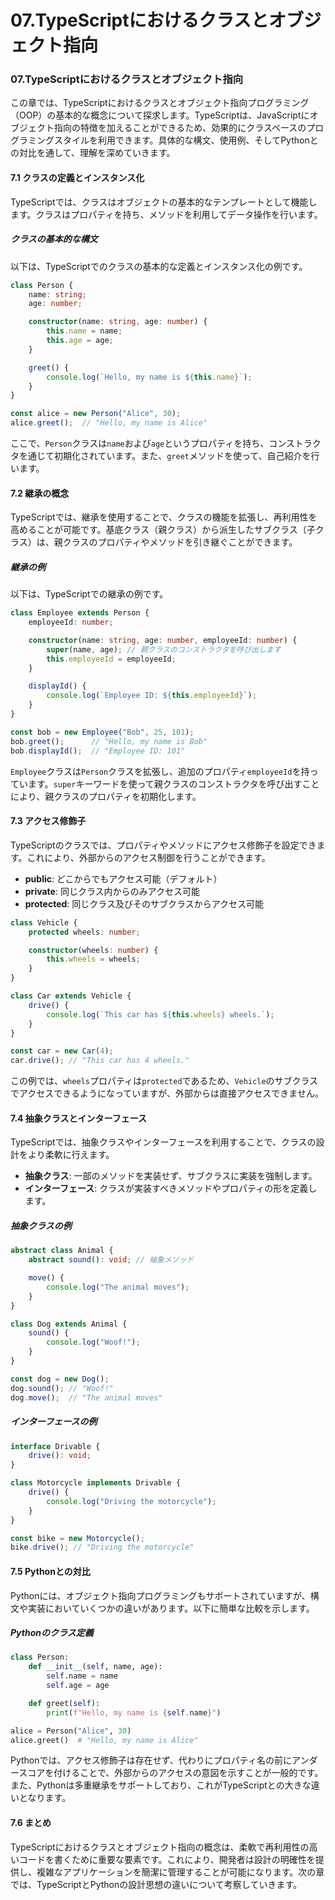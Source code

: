 # 07.TypeScriptにおけるクラスとオブジェクト指向

### 07.TypeScriptにおけるクラスとオブジェクト指向

この章では、TypeScriptにおけるクラスとオブジェクト指向プログラミング（OOP）の基本的な概念について探求します。TypeScriptは、JavaScriptにオブジェクト指向の特徴を加えることができるため、効果的にクラスベースのプログラミングスタイルを利用できます。具体的な構文、使用例、そしてPythonとの対比を通して、理解を深めていきます。

#### 7.1 クラスの定義とインスタンス化

TypeScriptでは、クラスはオブジェクトの基本的なテンプレートとして機能します。クラスはプロパティを持ち、メソッドを利用してデータ操作を行います。

##### クラスの基本的な構文
以下は、TypeScriptでのクラスの基本的な定義とインスタンス化の例です。

```typescript
class Person {
    name: string;
    age: number;

    constructor(name: string, age: number) {
        this.name = name;
        this.age = age;
    }

    greet() {
        console.log(`Hello, my name is ${this.name}`);
    }
}

const alice = new Person("Alice", 30);
alice.greet();  // "Hello, my name is Alice"
```

ここで、`Person`クラスは`name`および`age`というプロパティを持ち、コンストラクタを通じて初期化されています。また、`greet`メソッドを使って、自己紹介を行います。

#### 7.2 継承の概念

TypeScriptでは、継承を使用することで、クラスの機能を拡張し、再利用性を高めることが可能です。基底クラス（親クラス）から派生したサブクラス（子クラス）は、親クラスのプロパティやメソッドを引き継ぐことができます。

##### 継承の例
以下は、TypeScriptでの継承の例です。

```typescript
class Employee extends Person {
    employeeId: number;

    constructor(name: string, age: number, employeeId: number) {
        super(name, age); // 親クラスのコンストラクタを呼び出します
        this.employeeId = employeeId;
    }

    displayId() {
        console.log(`Employee ID: ${this.employeeId}`);
    }
}

const bob = new Employee("Bob", 25, 101);
bob.greet();      // "Hello, my name is Bob"
bob.displayId();  // "Employee ID: 101"
```

`Employee`クラスは`Person`クラスを拡張し、追加のプロパティ`employeeId`を持っています。`super`キーワードを使って親クラスのコンストラクタを呼び出すことにより、親クラスのプロパティを初期化します。

#### 7.3 アクセス修飾子

TypeScriptのクラスでは、プロパティやメソッドにアクセス修飾子を設定できます。これにより、外部からのアクセス制御を行うことができます。

- **public**: どこからでもアクセス可能（デフォルト）
- **private**: 同じクラス内からのみアクセス可能
- **protected**: 同じクラス及びそのサブクラスからアクセス可能

```typescript
class Vehicle {
    protected wheels: number;

    constructor(wheels: number) {
        this.wheels = wheels;
    }
}

class Car extends Vehicle {
    drive() {
        console.log(`This car has ${this.wheels} wheels.`);
    }
}

const car = new Car(4);
car.drive(); // "This car has 4 wheels."
```

この例では、`wheels`プロパティは`protected`であるため、`Vehicle`のサブクラスでアクセスできるようになっていますが、外部からは直接アクセスできません。

#### 7.4 抽象クラスとインターフェース

TypeScriptでは、抽象クラスやインターフェースを利用することで、クラスの設計をより柔軟に行えます。

- **抽象クラス**: 一部のメソッドを実装せず、サブクラスに実装を強制します。
- **インターフェース**: クラスが実装すべきメソッドやプロパティの形を定義します。

##### 抽象クラスの例
```typescript
abstract class Animal {
    abstract sound(): void; // 抽象メソッド

    move() {
        console.log("The animal moves");
    }
}

class Dog extends Animal {
    sound() {
        console.log("Woof!");
    }
}

const dog = new Dog();
dog.sound(); // "Woof!"
dog.move();  // "The animal moves"
```

##### インターフェースの例
```typescript
interface Drivable {
    drive(): void;
}

class Motorcycle implements Drivable {
    drive() {
        console.log("Driving the motorcycle");
    }
}

const bike = new Motorcycle();
bike.drive(); // "Driving the motorcycle"
```

#### 7.5 Pythonとの対比

Pythonには、オブジェクト指向プログラミングもサポートされていますが、構文や実装においていくつかの違いがあります。以下に簡単な比較を示します。

##### Pythonのクラス定義
```python
class Person:
    def __init__(self, name, age):
        self.name = name
        self.age = age

    def greet(self):
        print(f"Hello, my name is {self.name}")

alice = Person("Alice", 30)
alice.greet()  # "Hello, my name is Alice"
```

Pythonでは、アクセス修飾子は存在せず、代わりにプロパティ名の前にアンダースコアを付けることで、外部からのアクセスの意図を示すことが一般的です。また、Pythonは多重継承をサポートしており、これがTypeScriptとの大きな違いとなります。

#### 7.6 まとめ

TypeScriptにおけるクラスとオブジェクト指向の概念は、柔軟で再利用性の高いコードを書くために重要な要素です。これにより、開発者は設計の明確性を提供し、複雑なアプリケーションを簡潔に管理することが可能になります。次の章では、TypeScriptとPythonの設計思想の違いについて考察していきます。

